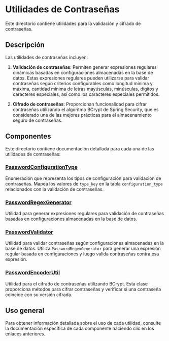 # Utilidades de Contraseñas

Este directorio contiene utilidades para la validación y cifrado de contraseñas.

## Descripción

Las utilidades de contraseñas incluyen:

1. **Validación de contraseñas**: Permiten generar expresiones regulares dinámicas basadas en configuraciones almacenadas en la base de datos. Estas expresiones regulares pueden utilizarse para validar contraseñas según criterios configurables como longitud mínima y máxima, cantidad mínima de letras mayúsculas, minúsculas, dígitos y caracteres especiales, así como los caracteres especiales permitidos.

2. **Cifrado de contraseñas**: Proporcionan funcionalidad para cifrar contraseñas utilizando el algoritmo BCrypt de Spring Security, que es considerado una de las mejores prácticas para el almacenamiento seguro de contraseñas.

## Componentes

Este directorio contiene documentación detallada para cada una de las utilidades de contraseñas:

### [PasswordConfigurationType](README-PasswordConfigurationType.md)

Enumeración que representa los tipos de configuración para validación de contraseñas. Mapea los valores de `type_key` en la tabla `configuration_type` relacionados con la validación de contraseñas.

### [PasswordRegexGenerator](README-PasswordRegexGenerator.md)

Utilidad para generar expresiones regulares para validación de contraseñas basadas en configuraciones almacenadas en la base de datos.

### [PasswordValidator](README-PasswordValidator.md)

Utilidad para validar contraseñas según configuraciones almacenadas en la base de datos. Utiliza `PasswordRegexGenerator` para generar una expresión regular basada en configuraciones y luego valida contraseñas contra esa expresión.

### [PasswordEncoderUtil](README-PasswordEncoderUtil.md)

Utilidad para el cifrado de contraseñas utilizando BCrypt. Esta clase proporciona métodos para cifrar contraseñas y verificar si una contraseña coincide con su versión cifrada.

## Uso general

Para obtener información detallada sobre el uso de cada utilidad, consulte la documentación específica de cada componente haciendo clic en los enlaces anteriores.
